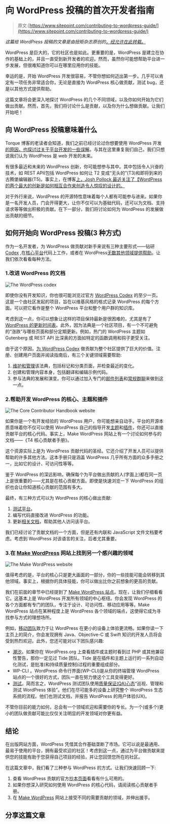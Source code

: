 # 向 WordPress 投稿的首次开发者指南

> 原文:[https://www.sitepoint.com/contributing-to-wordpress-guide/](https://www.sitepoint.com/contributing-to-wordpress-guide/)

*这篇给 WordPress 投稿的文章是由扭矩杂志原创的[，经允许在此转载。](https://torquemag.io/2018/06/first-time-developers/)*

WordPress 是巨大的，它的社区也是如此。更重要的是，WordPress 是建立在协作的基础上的，并且一直受到新开发者的欢迎。然而，虽然你可能想帮助平台进一步发展，但很难知道你可以在哪里应用你的技能。

幸运的是，开始 WordPress 开发很容易，不管你想如何迈出第一步。几乎可以肯定有一项任务非常适合你，无论是直接为 WordPress 核心做贡献，测试 bug，还是以其他方式提供帮助。

这篇文章将会更深入地探讨 WordPress 的几个不同领域，以及你如何开始为它们做出贡献。然而，首先，我们将讨论什么是贡献，以及你为什么想做贡献。让我们开始吧！

## 向 WordPress 投稿意味着什么

Torque 博客的老读者会知道，我们之前已经讨论过你想要使用 WordPress 开发[的原因，也探讨过](https://torquemag.io/2017/03/choose-wordpress-enterprise-sites/)[关于平台开发的一些误解](https://torquemag.io/2017/02/key-misconceptions-about-wordpress-development/)。与其在这里重复我们自己，我们只想说我们认为 WordPress 是 web 开发的未来。

有很多最近和未来的 WordPress 创新，你可能想参与其中。其中包括令人兴奋的技术，如 REST API(包括 WordPress 如何让 T2 变成“无头的”(T3)和即将到来的古腾堡编辑器(T5)。事实上，在博客[上，Josh Pollock 最近关注了【WordPress 的两个最大的创新是如何相互合作来创造令人惊叹的设计的。](https://torquemag.io/2018/02/rest-api-gutenberg-work-together/)

对于外行来说，WordPress 的开源特性意味着每个人都有可能参与进来。如果你是一名开发人员，门会开得更大，让你不仅可以为基础代码，还可以为文档、支持请求等等做出积极的贡献。在下一部分，我们将讨论如何为 WordPress 的发展做出贡献的细节。

## 如何开始向 WordPress 投稿(3 种方式)

作为一名开发者，为 WordPress 做贡献对新手来说有三种主要形式——钻研 [Codex](https://codex.wordpress.org/Contributing_to_WordPress) ,在[核心平台](https://make.wordpress.org/core/handbook/)代码上工作，或者在 WordPress[无数其他领域提供帮助](https://make.wordpress.org/)。让我们依次看看每种方法。

### 1.改进 WordPress 的文档

![The WordPress codex](../Images/cf18a24eb978d26b114484877f956115.png)

即使你没有开发知识，你也很可能浏览过官方 [WordPress Codex](https://codex.wordpress.org/) 的至少一页。这是一个由社区发起的项目，旨在以维基风格的格式记录 WordPress 的每个方面。可以把它看作是整个 WordPress 平台和整个用户群的知识库。

考虑到这一点，你可以想象让这样的项目保持最新是很困难的，尤其是有了 [WordPress 的更新时间表](https://wordpress.org/news/category/releases/)。此外，因为法典是一个社区项目，有一个不可避免的“涨跌”与哪些页面和部分定期更新。例如，热门的 WordPress 主题如 Gutenberg 或 REST API 比深奥的方面如特定的函数调用和钩子更受关注。

由于这个原因，[为 WordPress Codex](https://codex.wordpress.org/Codex:Contributing) 做贡献为整个社区提供了巨大的价值。注册、创建用户页面并阅读指南后，有三个关键领域需要帮助:

1.  [维护和管理](https://codex.wordpress.org/Codex:Maintenance)该法典，包括标记和分类页面，并检查最近的变化。
2.  创建和管理内容本身，包括翻译和编辑示例代码。
3.  参与法典的发展和演变。你可以通过加入专门的[邮件列表](https://codex.wordpress.org/Mailing_Lists#docs)和[常规群聊](https://make.wordpress.org/docs/)来做到这一点。

### 2.帮助开发 WordPress 的核心、主题和插件

![The Core Contributor Handbook website](../Images/c8b5631ac99b0bca0cc22646641f5a83.png)

如果你是一个有开发经验的 WordPress 用户，你可能想亲自动手。平台的开源本质意味着你不仅可以使用 WordPress 自己的指导开发[主题](https://developer.wordpress.org/themes/getting-started/)和[插件](https://developer.wordpress.org/plugins/)，你还可以直接贡献平台的核心代码。事实上，Make WordPress 网站上有一个讨论如何参与的文档——《T4 核心贡献者手册》。

这个资源实际上是为 WordPress 贡献代码的圣经。它还介绍了开发人员可以提供帮助的许多其他方法。这本手册只是涵盖 WordPress 几乎所有方面的众多手册之一，比如它的设计、可访问性等等。

鉴于 WordPress 的深远影响，确保每个为平台做出贡献的人(字面上)都在同一页上是很重要的——尤其是在核心贡献方面。即使是快速浏览一下 WordPress 的组织也会让你知道核心贡献的范围有多大。

最终，有三种方式可以为 WordPress 的核心做出贡献:

1.  [测试平台](https://make.wordpress.org/core/handbook/testing/)。
2.  编写代码直接改进 WordPress 的功能。
3.  更新[相关文档](https://make.wordpress.org/core/handbook/docs/inline/js/)，帮助其他人访问该平台。

我们已经讨论了贡献文档的一个方面，但是还有内联和 JavaScript 文件文档要考虑。考虑到 WordPress 对该语言的关注，后者尤其重要。

### 3.在 [Make WordPress](https://make.wordpress.org/) 网站上找到另一个感兴趣的领域

![The Make WordPress website](../Images/353c1974b5650c7d3a4740d65f4abd49.png)

值得考虑的是，平台的核心只是更大画面的一部分，你的一些技能可能会转移到其他领域。事实上，根据你的具体技能，你可以做出比你之前想象的更高的贡献。

我们在前面的章节中已经提到了 [Make WordPress 站点](https://make.wordpress.org/)。现在，让我们仔细看看它。这基本上是 WordPress 开发所有领域的中心枢纽。你会发现 WordPress 的各个方面都有专门的团队，专注于设计、可访问性、移动应用等等。Make WordPress 站点在某种程度上是 WordPress 各个领域的端点，这使得它成为寻找参与方式的理想场所。

例如，[移动团队](https://make.wordpress.org/mobile/)致力于让 WordPress 在更小的设备上体验更流畅。如果你读一下主页上的简介，你会发现拥有 Java、Objective-C 或 Swift 知识的开发人员将会受到热烈欢迎。此外，您还可能对以下团队感兴趣:

*   [潮汐](https://make.wordpress.org/tide/)。如果你在 WordPress.org 上查看插件或主题时看到过 PHP 或其他兼容性警告，那你一定见过 Tide 团队。Tide 是在插件和主题上运行的一系列自动化测试，是批准(和持续质量控制)过程的重要组成部分。
*   WP-CLI 。WordPress 命令行界面(WP-CLI)是从你的终端管理 WordPress 站点的一个很好的方式，团队一直在努力使这个工具变得更好。
*   [测试](https://make.wordpress.org/test/)。简而言之，WordPress 测试团队使用[质量保证(QA)心态](http://randsinrepose.com/archives/the-qa-mindset/)“巡视、管理和测试 WordPress 体验”。他们在尽可能多的设备上研究整个 WordPress 生态系统的流程。他们也测试文档，并报告 WordPress 的用户体验(UX)。

不管你目前的能力如何，总会有一个领域欢迎和需要你的专长。为一个(或多个)更小的团队做贡献可能比仅仅关注明显的开发领域对你更有益。

## 结论

在出版网站方面，WordPress 凭借其合作基础垄断了市场。它可以说是最通用、最易于使用的平台，拥有最受欢迎的社区！考虑到这一点，通过为平台做贡献来提供您的技能有助于您获得自己项目的经验，并让您回馈您所在的社区。

在这篇文章中，我们看了三种参与 WordPress 的方式。让我们快速回顾一下:

1.  查看 WordPress 贡献的官方[抄本页面](https://codex.wordpress.org/Contributing_to_WordPress)看看有什么可用的。
2.  如果你想深入研究如何使用 WordPress 的核心代码，请阅读核心贡献者手册。
3.  在 [Make WordPress](https://make.wordpress.org/) 网站上接受不同的需要贡献的领域，并伸出援手。

## 分享这篇文章